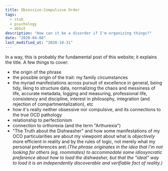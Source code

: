 ```yaml
---
title: Obsessive-Compulsive Order
tags:
  - stub
  - psychology
  - about
description: "How can it be a disorder if I'm organizing things?"
date: "2020-04-08"
last_modified_at: "2020-10-31"
---
```


In a way, this is probably _the_ fundamental post of this website; it explains the title. A few things to cover:

* the origin of the phrase
* the possible origin of the trait: my family circumstances
* the myriad manifestations across pursuit of excellence in general, being tidy, liking to structure data, normalizing the chaos and messiness of life, accurate metadata, logging and measuring, professional life, consistency and discipline, interest in philosophy, integration (and rejection of compartmentalization), etc
* how it's really neither obsessive nor compulsive, and its connections to the true OCD pathology
* relationship to perfectionism
* connection to orthorexia (and the term "Arthurexia")
* "The Truth about the Dishwasher" and how some manifestations of my OCO particularities are about my viewpoint about what is _objectively_ more efficient in reality and by the rules of logic, not merely what my personal preferences are\\
_(The phrase originates in the idea that I'm not looking for others (eg, roommates) to accommodate some idiosyncratic preference about how to load the dishwasher, but that the "ideal" way to load it is an independently discoverable and verifiable fact of reality.)_
